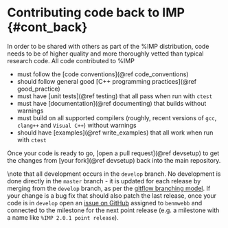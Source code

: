 Contributing code back to IMP {#cont_back}
=============================

In order to be shared with others as part of the %IMP distribution, code
needs to be of higher quality and more thoroughly vetted than typical
research code. All code contributed to %IMP
- must follow the [code conventions](@ref code_conventions)
- should follow general good [C++ programming practices](@ref good_practice)
- must have [unit tests](@ref testing) that all pass when run with `ctest`
- must have [documentation](@ref documenting) that builds without warnings
- must build on all supported compilers (roughly, recent versions of `gcc`,
  `clang++` and `Visual C++`) without warnings
- should have [examples](@ref write_examples) that all work when run
  with `ctest`

Once your code is ready to go, [open a pull request](@ref devsetup) to get
the changes from [your fork](@ref devsetup) back into the main repository.

\note that all development occurs in the `develop` branch. No development
is done directly in the `master` branch - it is updated for each release by
merging from the `develop` branch, as per the
[gitflow branching model](http://nvie.com/posts/a-successful-git-branching-model/).
If your change is a bug fix that should also patch the last release, once your
code is in `develop` open an [issue on GitHub](https://github.com/salilab/imp/issues)
assigned to `benmwebb` and connected to the milestone for the next point
release (e.g. a milestone with a name like `%IMP 2.0.1 point release`).
